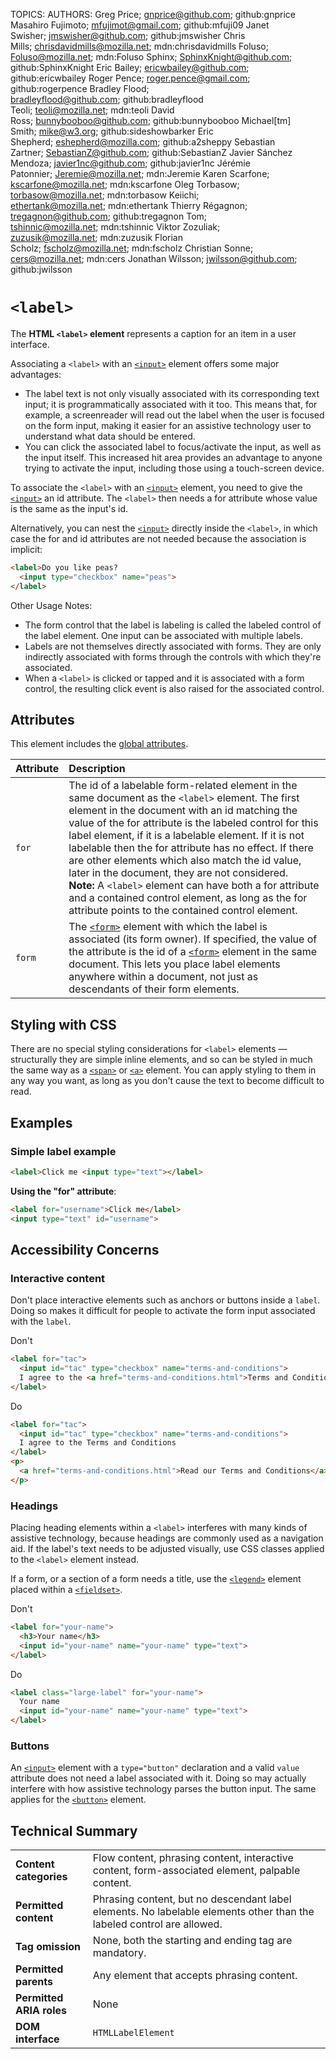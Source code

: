 TOPICS: <label>
AUTHORS: Greg Price; gnprice@github.com; github:gnprice
         Masahiro Fujimoto; mfujimot@gmail.com; github:mfuji09
         Janet Swisher; jmswisher@github.com; github:jmswisher
         Chris Mills; chrisdavidmills@mozilla.net; mdn:chrisdavidmills
         Foluso; Foluso@mozilla.net; mdn:Foluso
         Sphinx; SphinxKnight@github.com; github:SphinxKnight
         Eric Bailey; ericwbailey@github.com; github:ericwbailey
         Roger Pence; roger.pence@gmail.com; github:rogerpence
         Bradley Flood; bradleyflood@github.com; github:bradleyflood
         Teoli; teoli@mozilla.net; mdn:teoli
         David Ross; bunnybooboo@github.com; github:bunnybooboo
         Michael[tm] Smith; mike@w3.org; github:sideshowbarker
         Eric Shepherd; eshepherd@mozilla.com; github:a2sheppy
         Sebastian Zartner; SebastianZ@github.com; github:SebastianZ
         Javier Sánchez Mendoza; javier1nc@github.com; github:javier1nc
         Jérémie Patonnier; Jeremie@mozilla.net; mdn:Jeremie
         Karen Scarfone; kscarfone@mozilla.net; mdn:kscarfone
         Oleg Torbasow; torbasow@mozilla.net; mdn:torbasow
         Keiichi; ethertank@mozilla.net; mdn:ethertank
         Thierry Régagnon; tregagnon@github.com; github:tregagnon
         Tom; tshinnic@mozilla.net; mdn:tshinnic
         Viktor Zozuliak; zuzusik@mozilla.net; mdn:zuzusik
         Florian Scholz; fscholz@mozilla.net; mdn:fscholz
         Christian Sonne; cers@mozilla.net; mdn:cers
         Jonathan Wilsson; jwilsson@github.com; github:jwilsson

# `<label>`

The **HTML `<label>` element** represents a caption for an item in a user interface.

Associating a `<label>` with an [`<input>`](/en/webfrontend/<input>) element offers some major advantages:

- The label text is not only visually associated with its corresponding text input;
it is programmatically associated with it too. This means that, for example, a screenreader will
read out the label when the user is focused on the form input, making it easier for an assistive
technology user to understand what data should be entered.
- You can click the associated label to focus/activate the input, as well as the input itself.
This increased hit area provides an advantage to anyone trying to activate the input, including
those using a touch-screen device.

To associate the `<label>` with an [`<input>`](/en/webfrontend/<input>) element, you need to give the
[`<input>`](/en/webfrontend/<input>) an id attribute. The `<label>` then needs a for attribute whose
value is the same as the input's id.

Alternatively, you can nest the [`<input>`](/en/webfrontend/<input>) directly inside the `<label>`,
in which case the for and id attributes are not needed because the association is implicit:

```html
<label>Do you like peas?
  <input type="checkbox" name="peas">
</label>
```

Other Usage Notes:

- The form control that the label is labeling is called the labeled control of the label element.
One input can be associated with multiple labels.
- Labels are not themselves directly associated with forms. They are only indirectly associated
with forms through the controls with which they're associated.
- When a `<label>` is clicked or tapped and it is associated with a form control, the resulting
click event is also raised for the associated control.

## Attributes

This element includes the [global attributes](https://wiki.developer.mozilla.org/en-US/docs/HTML/Global_attributes).

| Attribute | Description |
| :-- | :-- |
| `for` | The id of a labelable form-related element in the same document as the `<label>` element. The first element in the document with an id matching the value of the for attribute is the labeled control for this label element, if it is a labelable element. If it is not labelable then the for attribute has no effect. If there are other elements which also match the id value, later in the document, they are not considered.<br>**Note:** A `<label>` element can have both a for attribute and a contained control element, as long as the for attribute points to the contained control element.
| `form` | The [`<form>`](/en/webfrontend/<form>) element with which the label is associated (its form owner). If specified, the value of the attribute is the id of a [`<form>`](/en/webfrontend/<form>)  element in the same document. This lets you place label elements anywhere within a document, not just as descendants of their form elements.

## Styling with CSS

There are no special styling considerations for `<label>` elements — structurally they are simple
inline elements, and so can be styled in much the same way as a [`<span>`](/en/webfrontend/<span>) or
[`<a>`](/en/webfrontend/<a>) element. You can apply styling to them in any way you want,
as long as you don't cause the text to become difficult to read.

## Examples

### Simple label example

```html
<label>Click me <input type="text"></label>
```

**Using the "for" attribute**:

```html
<label for="username">Click me</label>
<input type="text" id="username">
```

## Accessibility Concerns

### Interactive content

Don't place interactive elements such as anchors or buttons inside a `label`.
Doing so makes it difficult for people to activate the form input associated with the `label`.

Don't

```html
<label for="tac">
  <input id="tac" type="checkbox" name="terms-and-conditions">
  I agree to the <a href="terms-and-conditions.html">Terms and Conditions</a>
</label>
```

Do

```html
<label for="tac">
  <input id="tac" type="checkbox" name="terms-and-conditions">
  I agree to the Terms and Conditions
</label>
<p>
  <a href="terms-and-conditions.html">Read our Terms and Conditions</a>
</p>
```

### Headings

Placing heading elements within a `<label>` interferes with many kinds of assistive technology,
because headings are commonly used as a navigation aid. If the label's text needs to be
adjusted visually, use CSS classes applied to the `<label>` element instead.

If a form, or a section of a form needs a title, use the [`<legend>`](/en/webfrontend/<legend>)
element placed within a [`<fieldset>`](/en/webfrontend/<fieldset>).

Don't

```html
<label for="your-name">
  <h3>Your name</h3>
  <input id="your-name" name="your-name" type="text">
</label>
```

Do

```html
<label class="large-label" for="your-name">
  Your name
  <input id="your-name" name="your-name" type="text">
</label>
```

### Buttons

An [`<input>`](/en/webfrontend/<input>) element with a `type="button"` declaration and a valid `value`
attribute does not need a label associated with it. Doing so may actually interfere with how assistive
technology parses the button input. The same applies for the [`<button>`](/en/webfrontend/<button>) element.

## Technical Summary

|  |  |
| :-- | :-- |
| **Content categories** | Flow content, phrasing content, interactive content, form-associated element, palpable content.|
| **Permitted content** | Phrasing content, but no descendant label elements. No labelable elements other than the labeled control are allowed.|
| **Tag omission** | None, both the starting and ending tag are mandatory.|
| **Permitted parents** | Any element that accepts phrasing content.|
| **Permitted ARIA roles** | None |
| **DOM interface** | `HTMLLabelElement` |
